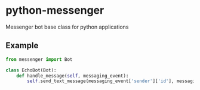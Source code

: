# python-messenger
Messenger bot base class for python applications

## Example

```py
from messenger import Bot

class EchoBot(Bot):
    def handle_message(self, messaging_event):
        self.send_text_message(messaging_event['sender']['id'], messaging_event['message']['text'])
```
